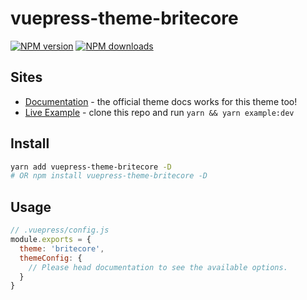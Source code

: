 # vuepress-theme-britecore

[![NPM version](https://badgen.net/npm/v/vuepress-theme-britecore)](https://npmjs.com/package/vuepress-theme-britecore) [![NPM downloads](https://badgen.net/npm/dm/vuepress-theme-britecore)](https://npmjs.com/package/vuepress-theme-britecore)

## Sites

- [Documentation](https://vuepress.vuejs.org/theme/) - the official theme docs works for this theme too!
- [Live Example](https://vp-britecore.z3by.com/) - clone this repo and run `yarn && yarn example:dev`


## Install

```bash
yarn add vuepress-theme-britecore -D
# OR npm install vuepress-theme-britecore -D
```

## Usage

```js
// .vuepress/config.js
module.exports = {
  theme: 'britecore',
  themeConfig: {
    // Please head documentation to see the available options.
  }
}
```
